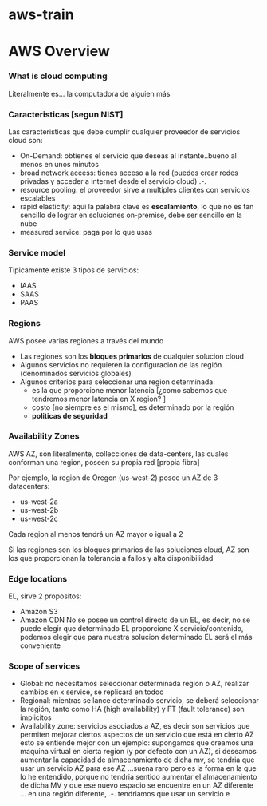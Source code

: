 # aws-train
# AWS Overview
### What is cloud computing
Literalmente es... la computadora de alguien más
### Caracteristicas [segun NIST]
Las caracteristicas que debe cumplir cualquier proveedor de servicios cloud son:
- On-Demand: obtienes el servicio que deseas al instante..bueno al menos en unos minutos
- broad network access: tienes acceso a la red (puedes crear redes privadas y acceder a internet desde el servicio cloud) .-.
- resource pooling: el proveedor sirve a multiples clientes con servicios escalables
- rapid elasticity: aqui la palabra clave es **escalamiento**, lo que no es tan sencillo de lograr en soluciones on-premise, debe ser sencillo en la nube
- measured service: paga por lo que usas

### Service model
Tipicamente existe 3 tipos de servicios:
- IAAS
- SAAS
- PAAS

### Regions
AWS posee varias regiones a través del mundo
- Las regiones son los **bloques primarios** de cualquier solucion cloud
- Algunos servicios no requieren la configuracion de las región (denominados servicios globales)
- Algunos criterios para seleccionar una region determinada:
   - es la que proporcione menor latencia [¿como sabemos que tendremos menor latencia en X region? ]
   - costo [no siempre es el mismo], es determinado por la región
   - **politicas de seguridad**
   
### Availability Zones
AWS AZ, son literalmente, collecciones de data-centers, las cuales conforman una region, poseen su propia red [propia fibra]

Por ejemplo, la region de Oregon (us-west-2) posee un AZ de 3 datacenters: 
 - us-west-2a
 - us-west-2b
 - us-west-2c

Cada region al menos tendrá un AZ mayor o igual a 2

Si las regiones son los bloques primarios de las soluciones cloud, AZ son los que proporcionan la tolerancia a fallos y alta disponibilidad
### Edge locations
EL, sirve 2 propositos:
- Amazon S3
- Amazon CDN
No se posee un control directo de un EL, es decir, no se puede elegir que determinado EL proporcione X servicio/contenido, podemos elegir que para nuestra solucion 
determinado EL será el más conveniente

### Scope of services
- Global: no necesitamos seleccionar determinada region o AZ, realizar cambios en x service, se replicará en todoo
- Regional: mientras se lance determinado servicio, se deberá seleccionar la región, tanto como HA (high availability) y FT (fault tolerance) son implicitos
- Availability zone: servicios asociados a AZ, es decir son servicios que permiten mejorar ciertos aspectos de un servicio que está en cierto AZ
  esto se entiende mejor con un ejemplo: supongamos que creamos una maquina virtual en cierta region (y por defecto con un AZ), si deseamos aumentar la 
  capacidad de almacenamiento de dicha mv, se tendria que usar un servicio AZ para ese AZ ...suena raro pero es la forma en la que lo he entendido, porque no tendria
  sentido aumentar el almacenamiento de dicha MV y que ese nuevo espacio se encuentre en un AZ diferente ... en una región diferente, .-.
  tendriamos que usar un servicio e
